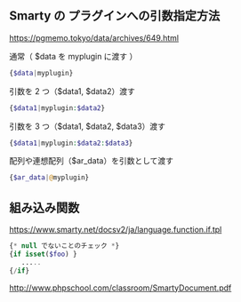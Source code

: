 ## Smarty の プラグインへの引数指定方法

https://pgmemo.tokyo/data/archives/649.html

通常（ \$data を myplugin に渡す ）

```php
{$data|myplugin}
```

引数を 2 つ（$data1, $data2）渡す

```php
{$data1|myplugin:$data2}
```

引数を 3 つ（$data1, $data2, \$data3）渡す

```php
{$data1|myplugin:$data2:$data3}
```

配列や連想配列（\$ar_data）を引数として渡す

```php
{$ar_data|@myplugin}
```

## 組み込み関数

https://www.smarty.net/docsv2/ja/language.function.if.tpl

```php
{* null でないことのチェック *}
{if isset($foo) }
   .....
{/if}
```

http://www.phpschool.com/classroom/SmartyDocument.pdf
